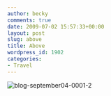 ```yaml
---
author: becky
comments: true
date: 2009-07-02 15:57:33+00:00
layout: post
slug: above
title: Above
wordpress_id: 1902
categories:
- Travel
---
```


![blog-september04-0001-2](http://beta.beckyjenson.com/wp-content/uploads/2009/07/blog-september04-0001-2.jpg)
